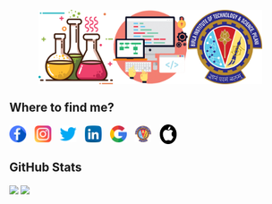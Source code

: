 <p align="center">
<img src="https://github.com/iamishansharma/iamishansharma/blob/master/Banner.jpg" align="center" width="400" height="133">
</p>

<!--- Currently an undergrad student for <img src="https://github.com/iamishansharma/iamishansharma/blob/master/Icons/flask.png" width="30" height="30"> MSc. Chemistry and <img src="https://github.com/iamishansharma/iamishansharma/blob/master/Icons/monitor.png" width="30" height="28"> B.E. Computer Science at <img src="https://github.com/iamishansharma/iamishansharma/blob/master/Icons/bitslogo.png" width="30" height="30"> BITS Pilani, Pilani Campus
<br /> <img src="https://github.com/iamishansharma/iamishansharma/blob/master/Icons/piano.png" width="30" height="30"> Keyboardist, <img src="https://github.com/iamishansharma/iamishansharma/blob/master/Icons/electric-guitar.png" width="30" height="30"> Guitarist and an avid   <img src="https://github.com/iamishansharma/iamishansharma/blob/master/Icons/f1.png" width="60" height="23"> Formula1 Fan -->

## Where to find me?

[<img src="https://github.com/iamishansharma/iamishansharma/blob/master/Icons/facebook.png" align="center" width="30" height="30">](https://www.facebook.com/Capt.ishan.sharma/) &ensp; [<img src="https://github.com/iamishansharma/iamishansharma/blob/master/Icons/instagram-sketched.png" align="center" width="30" height="30">](https://www.instagram.com/captainishansharma/) &ensp;
[<img src="https://github.com/iamishansharma/iamishansharma/blob/master/Icons/twitter.png" align="center" width="30" height="30">](https://twitter.com/iamishansharma) &ensp;
[<img src="https://github.com/iamishansharma/iamishansharma/blob/master/Icons/linkedin.png" align="center" width="30" height="30">](https://www.linkedin.com/in/iamishansharma/) &ensp; [<img src="https://github.com/iamishansharma/iamishansharma/blob/master/Icons/google.png" align="center" width="30" height="30">](sharmaishan747@gmail.com) &ensp; [<img src="https://github.com/iamishansharma/iamishansharma/blob/master/Icons/bitslogo.png" align="center" width="30" height="30">](f2016773@pilani.bits-pilani.ac.in) &ensp; [<img src="https://github.com/iamishansharma/iamishansharma/blob/master/Icons/apple_new.png" align="center" width="30" height="35">](sharmaishan747@icloud.com)

## GitHub Stats

<img align="center" src="https://github-readme-stats.vercel.app/api?username=iamishansharma&show_icons=true&theme=radical&count_private=true&hide=contribs,issues,stars" /> <img align="center" src="https://github-readme-stats.anuraghazra1.vercel.app/api/top-langs/?username=iamishansharma&layout=compact&theme=radical&hide=jupyter%20notebook" />
